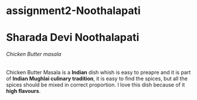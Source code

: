 # assignment2-Noothalapati
# Sharada Devi Noothalapati
###### Chicken Butter masala
Chicken Butter Masala is a **Indian** dish whish is easy to preapre and it is part of **Indian Mughlai culinary tradition**, it is easy to find the spices, but all the spices should be mixed in correct proportion. I love this dish because of it **high flavours**.
